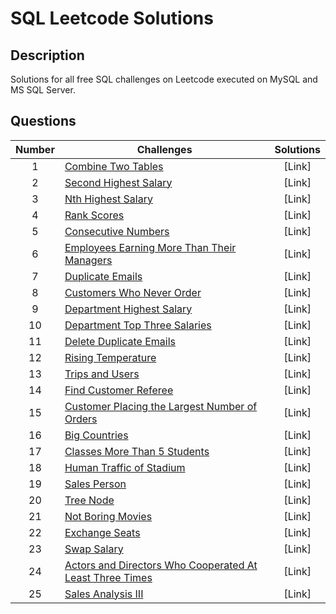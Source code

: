 # SQL Leetcode Solutions

## Description
Solutions for all free SQL challenges on Leetcode executed on MySQL and MS SQL Server.

## Questions
| Number| Challenges | Solutions|
| :---:| --- | :---: |
| 1 | [Combine Two Tables](https://leetcode.com/problems/combine-two-tables/) | [Link] |
| 2 | [Second Highest Salary](https://leetcode.com/problems/second-highest-salary/) | [Link] | 
| 3 | [Nth Highest Salary](https://leetcode.com/problems/nth-highest-salary/) | [Link] |
| 4 | [Rank Scores](https://leetcode.com/problems/rank-scores/) | [Link] | 
| 5 | [Consecutive Numbers](https://leetcode.com/problems/consecutive-numbers/) | [Link] | 
| 6 | [Employees Earning More Than Their Managers](https://leetcode.com/problems/employees-earning-more-than-their-managers/) | [Link] | 
| 7 | [Duplicate Emails](https://leetcode.com/problems/duplicate-emails/) | [Link] | 
| 8 | [Customers Who Never Order](https://leetcode.com/problems/customers-who-never-order/) | [Link] | 
| 9 | [Department Highest Salary](https://leetcode.com/problems/department-highest-salary/) | [Link] | 
| 10 | [Department Top Three Salaries](https://leetcode.com/problems/department-top-three-salaries/) | [Link] | 
| 11 | [Delete Duplicate Emails](https://leetcode.com/problems/delete-duplicate-emails/)| [Link] | 
| 12 | [Rising Temperature](https://leetcode.com/problems/rising-temperature/) | [Link] | 
| 13 | [Trips and Users](https://leetcode.com/problems/trips-and-users/) | [Link] | 
| 14 | [Find Customer Referee](https://leetcode.com/problems/find-customer-referee/) | [Link] | 
| 15 | [Customer Placing the Largest Number of Orders](https://leetcode.com/problems/customer-placing-the-largest-number-of-orders/) | [Link] | 
| 16 | [Big Countries](https://leetcode.com/problems/big-countries/) | [Link] | 
| 17 | [Classes More Than 5 Students](https://leetcode.com/problems/classes-more-than-5-students/) | [Link] | 
| 18 | [Human Traffic of Stadium](https://leetcode.com/problems/human-traffic-of-stadium/) | [Link] | 
| 19 | [Sales Person](https://leetcode.com/problems/sales-person/) | [Link] | 
| 20 | [Tree Node](https://leetcode.com/problems/tree-node/) | [Link] | 
| 21 | [Not Boring Movies](https://leetcode.com/problems/not-boring-movies/) | [Link] | 
| 22 | [Exchange Seats](https://leetcode.com/problems/exchange-seats/) | [Link] | 
| 23 | [Swap Salary](https://leetcode.com/problems/swap-salary/) | [Link] | 
| 24 | [Actors and Directors Who Cooperated At Least Three Times](https://leetcode.com/problems/actors-and-directors-who-cooperated-at-least-three-times/) | [Link]
| 25 | [Sales Analysis III](https://leetcode.com/problems/sales-analysis-iii/) | [Link] |
